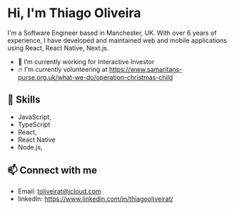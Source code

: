 # Hi, I'm Thiago Oliveira

I'm a Software Engineer based in Manchester, UK. With over 6 years of experience, I have developed and maintained web and mobile applications using React, React Native, Next.js.

- 🔭 I’m currently working for Interactive Investor
- 🔥 I'm currently volunteering at https://www.samaritans-purse.org.uk/what-we-do/operation-christmas-child

## 🚀 Skills
- JavaScript,
- TypeScript
- React,
- React Native
- Node.js,

## 📫 Connect with me
- Email: toliveirat@icloud.com
- linkedIn: https://www.linkedin.com/in/thiagooliveirat/

<!--
**TenorioTO/TenorioTO** is a ✨ _special_ ✨ repository because its `README.md` (this file) appears on your GitHub profile.

Here are some ideas to get you started:

- 🔭 I’m currently working on ...
- 🌱 I’m currently learning ...
- 👯 I’m looking to collaborate on ...
- 🤔 I’m looking for help with ...
- 💬 Ask me about ...
- 📫 How to reach me: ...
- 😄 Pronouns: ...
- ⚡ Fun fact: ...
-->
